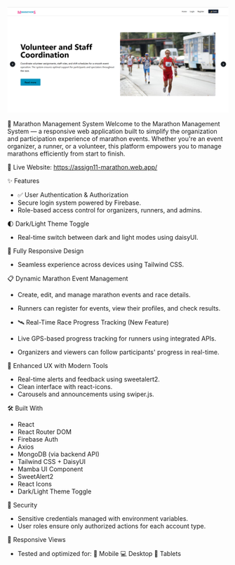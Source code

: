 ![Marathon System Banner](.github/marathon-banner.png)

<!-- Social media preview -->
<meta property="og:image" content=".github/marathon-preview.png">
<meta name="twitter:image" content=".github/marathon-preview.png">

🏃 Marathon Management System
Welcome to the Marathon Management System — a responsive web application built to simplify the organization and participation experience of marathon events. Whether you're an event organizer, a runner, or a volunteer, this platform empowers you to manage marathons efficiently from start to finish.

🔗 Live Website: https://assign11-marathon.web.app/

✨ Features
* ✅ User Authentication & Authorization
* Secure login system powered by Firebase.
* Role-based access control for organizers, runners, and admins.

🌓 Dark/Light Theme Toggle
* Real-time switch between dark and light modes using daisyUI.

📱 Fully Responsive Design
* Seamless experience across devices using Tailwind CSS.

📋 Dynamic Marathon Event Management
* Create, edit, and manage marathon events and race details.
* Runners can register for events, view their profiles, and check results.

* 🛰️ Real-Time Race Progress Tracking (New Feature)
* Live GPS-based progress tracking for runners using integrated APIs.
* Organizers and viewers can follow participants' progress in real-time.

🎯 Enhanced UX with Modern Tools
* Real-time alerts and feedback using sweetalert2.
* Clean interface with react-icons.
* Carousels and announcements using swiper.js.

🛠️ Built With
* React
* React Router DOM
* Firebase Auth
* Axios
* MongoDB (via backend API)
* Tailwind CSS + DaisyUI
* Mamba UI Component
* SweetAlert2
* React Icons
* Dark/Light Theme Toggle

🔐 Security
* Sensitive credentials managed with environment variables.
* User roles ensure only authorized actions for each account type.

📱 Responsive Views
* Tested and optimized for:
📱 Mobile
💻 Desktop
📲 Tablets